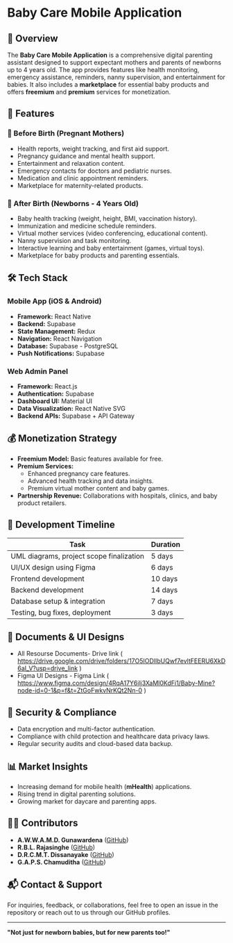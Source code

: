 # Baby Care Mobile Application

## 📌 Overview
The **Baby Care Mobile Application** is a comprehensive digital parenting assistant designed to support expectant mothers and parents of newborns up to 4 years old. The app provides features like health monitoring, emergency assistance, reminders, nanny supervision, and entertainment for babies. It also includes a **marketplace** for essential baby products and offers **freemium** and **premium** services for monetization.

## 🚀 Features
### 🏥 Before Birth (Pregnant Mothers)
- Health reports, weight tracking, and first aid support.
- Pregnancy guidance and mental health support.
- Entertainment and relaxation content.
- Emergency contacts for doctors and pediatric nurses.
- Medication and clinic appointment reminders.
- Marketplace for maternity-related products.

### 👶 After Birth (Newborns - 4 Years Old)
- Baby health tracking (weight, height, BMI, vaccination history).
- Immunization and medicine schedule reminders.
- Virtual mother services (video conferencing, educational content).
- Nanny supervision and task monitoring.
- Interactive learning and baby entertainment (games, virtual toys).
- Marketplace for baby products and parenting essentials.

## 🛠️ Tech Stack
### Mobile App (iOS & Android)
- **Framework:** React Native
- **Backend:** Supabase
- **State Management:** Redux
- **Navigation:** React Navigation
- **Database:** Supabase - PostgreSQL
- **Push Notifications:** Supabase

### Web Admin Panel
- **Framework:** React.js
- **Authentication:** Supabase
- **Dashboard UI:** Material UI
- **Data Visualization:** React Native SVG
- **Backend APIs:** Supabase + API Gateway

## 💰 Monetization Strategy
- **Freemium Model:** Basic features available for free.
- **Premium Services:** 
  - Enhanced pregnancy care features.
  - Advanced health tracking and data insights.
  - Premium virtual mother content and baby games.
- **Partnership Revenue:** Collaborations with hospitals, clinics, and baby product retailers.

## 📅 Development Timeline
| Task | Duration |
|-------|---------|
| UML diagrams, project scope finalization | 5 days |
| UI/UX design using Figma | 6 days |
| Frontend development | 10 days |
| Backend development | 14 days |
| Database setup & integration | 7 days |
| Testing, bug fixes, deployment | 3 days |

## 📑 Documents & UI Designs
- All Resourse Documents- Drive link  ( https://drive.google.com/drive/folders/17O5IODlIbUQwf7evltFEERU6XkD6aI_V?usp=drive_link )
- Figma UI Designs - Figma Link ( https://www.figma.com/design/4RqA17Y6ilj3XaMl0KdFi1/Baby-Mine?node-id=0-1&p=f&t=ZtGoFwkvNrKQt2Nn-0 )

## 🔐 Security & Compliance
- Data encryption and multi-factor authentication.
- Compliance with child protection and healthcare data privacy laws.
- Regular security audits and cloud-based data backup.

## 📊 Market Insights
- Increasing demand for mobile health (**mHealth**) applications.
- Rising trend in digital parenting solutions.
- Growing market for daycare and parenting apps.

## 👨‍💻 Contributors
- **A.W.W.A.M.D. Gunawardena** ([GitHub](https://github.com/minethGunawardena))
- **R.B.L. Rajasinghe** ([GitHub](https://github.com/Bhanu2001829))
- **D.R.C.M.T. Dissanayake** ([GitHub](https://github.com/thimathi))
- **G.A.P.S. Chamuditha** ([GitHub](https://github.com/Shehan303))

## 📬 Contact & Support
For inquiries, feedback, or collaborations, feel free to open an issue in the repository or reach out to us through our GitHub profiles.

---
**"Not just for newborn babies, but for new parents too!"**

<!-- Mineth Gunawardena First Commit -->
